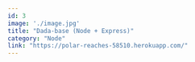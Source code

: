 ```yaml
---
id: 3
image: './image.jpg'
title: "Dada-base (Node + Express)"
category: "Node"
link: "https://polar-reaches-58510.herokuapp.com/"
---
```

